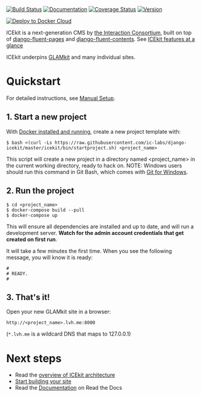 [![Build Status](https://img.shields.io/travis/ic-labs/django-icekit.svg)](https://travis-ci.org/ic-labs/django-icekit)
[![Documentation](https://readthedocs.org/projects/icekit/badge/)](https://icekit.readthedocs.io/)
[![Coverage Status](https://img.shields.io/coveralls/ic-labs/django-icekit.svg)](https://coveralls.io/github/ic-labs/django-icekit)
[![Version](https://img.shields.io/pypi/v/django-icekit.svg)](https://pypi.python.org/pypi/django-icekit)

[![Deploy to Docker Cloud](https://files.cloud.docker.com/images/deploy-to-dockercloud.svg)](https://cloud.docker.com/stack/deploy/)

ICEkit is a next-generation CMS by [the Interaction Consortium], built on top of
[django-fluent-pages] and [django-fluent-contents]. See [ICEkit features at a
glance](docs/intro/features.md)

ICEkit underpins [GLAMkit](http://glamkit.org) and many individual sites.

# Quickstart
<!-- keep identical with docs/intro/install.md, except for link relativity. -->

For detailed instructions, see [Manual Setup](docs/intro/manual-setup.md).

## 1. Start a new project

With [Docker installed and running](docs/intro/docker.md),
create a new project template with:

    $ bash <(curl -Ls https://raw.githubusercontent.com/ic-labs/django-icekit/master/icekit/bin/startproject.sh) <project_name>

This script will create a new project in a directory named <project_name> in
the current working directory, ready to hack on. NOTE: Windows users should
run this command in Git Bash, which comes with
[Git for Windows](https://git-for-windows.github.io/).


## 2. Run the project

    $ cd <project_name>
    $ docker-compose build --pull
    $ docker-compose up

This will ensure all dependencies are installed and up to date, and will run
a development server. <strong>Watch for the admin account credentials that get created on first run</strong>.</p>

It will take a few minutes the first time. When you see the following message, you will know it is ready:

    #
    # READY.
    #

## 3. That's it!

Open your new GLAMkit site in a browser:

    http://<project_name>.lvh.me:8000

(`*.lvh.me` is a wildcard DNS that maps to 127.0.0.1)

# Next steps

* Read the [overview of ICEkit architecture](docs/intro/architecture.md)
* [Start building your site](docs/howto/start.md)
* Read the [Documentation](http://icekit.readthedocs.io) on Read the Docs

<!-- editors guide -->

[django-fluent-contents]: https://github.com/edoburu/django-fluent-contents
[django-fluent-pages]: https://github.com/edoburu/django-fluent-pages
[the Interaction Consortium]: http://interaction.net.au
